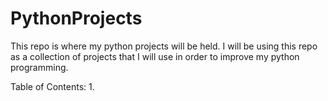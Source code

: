 # PythonProjects
This repo is where my python projects will be held. I will be using this repo as a collection of projects that I will use in order to improve my python programming.

Table of Contents:
1.
